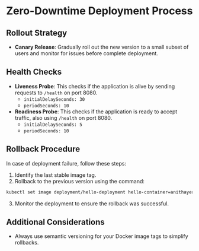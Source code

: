 # Zero-Downtime Deployment Process

## Rollout Strategy
- **Canary Release**: Gradually roll out the new version to a small subset of users and monitor for issues before complete deployment.

## Health Checks
- **Liveness Probe**: This checks if the application is alive by sending requests to `/health` on port 8080.
  - `initialDelaySeconds: 30`
  - `periodSeconds: 10`
- **Readiness Probe**: This checks if the application is ready to accept traffic, also using `/health` on port 8080.
  - `initialDelaySeconds: 5`
  - `periodSeconds: 10`

## Rollback Procedure
In case of deployment failure, follow these steps:
1. Identify the last stable image tag.
2. Rollback to the previous version using the command:
```bash
kubectl set image deployment/hello-deployment hello-container=anithayeruva/hello-app:<previous-stable-tag> --record
```
3. Monitor the deployment to ensure the rollback was successful.

## Additional Considerations
- Always use semantic versioning for your Docker image tags to simplify rollbacks.